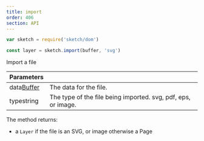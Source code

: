 ```yaml
---
title: import
order: 406
section: API
---
```


```javascript
var sketch = require('sketch/dom')

const layer = sketch.import(buffer, 'svg')
```

Import a file

| Parameters                                          |                                                               |
|-----------------------------------------------------|---------------------------------------------------------------|
| data<span class="arg-type">[Buffer](#Buffer)</span> | The data for the file.                                        |
| type<span class="arg-type">string</span>            | The type of the file being imported. svg, pdf, eps, or image. |


The method returns:

- a `Layer` if the file is an SVG, or image otherwise a Page